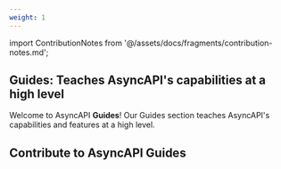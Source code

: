 ```yaml
---
weight: 1
---
```


import ContributionNotes from '@/assets/docs/fragments/contribution-notes.md';

## Guides: Teaches AsyncAPI's capabilities at a high level

Welcome to AsyncAPI **Guides**! Our Guides section teaches AsyncAPI's capabilities and features at a high level.

<Remember>

## Contribute to AsyncAPI Guides
<ContributionNotes />

</Remember>
